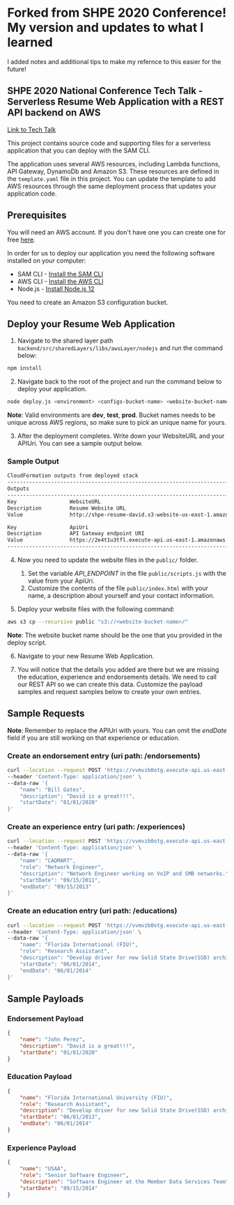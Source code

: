 # Forked from SHPE 2020 Conference! My version and updates to what I learned

I added notes and additional tips to make my refernce to this easier for the future!

## SHPE 2020 National Conference Tech Talk - Serverless Resume Web Application with a REST API backend on AWS

[Link to Tech Talk](https://shpe2020.mapyourshow.com/8_0/sessions/session-details.cfm?scheduleid=119)

This project contains source code and supporting files for a serverless application that you can deploy with the SAM CLI.

The application uses several AWS resources, including Lambda functions, API Gateway, DynamoDb and Amazon S3. These resources are defined in the `template.yaml` file in this project. You can update the template to add AWS resources through the same deployment process that updates your application code.

## Prerequisites

You will need an AWS account. If you don't have one you can create one for free [here](https://aws.amazon.com/free/free-tier/).

In order for us to deploy our application you need the following software installed on your computer:

* SAM CLI - [Install the SAM CLI](https://docs.aws.amazon.com/serverless-application-model/latest/developerguide/serverless-sam-cli-install.html)
* AWS CLI - [Install the AWS CLI](https://aws.amazon.com/cli/)
* Node.js - [Install Node.js 12](https://nodejs.org/en/)

You need to create an Amazon S3 configuration bucket.

## Deploy your Resume Web Application

1. Navigate to the shared layer path `backend/src/sharedLayers/libs/awsLayer/nodejs` and run the command below:

```bash
npm install
```

2. Navigate back to the root of the project and run the command below to deploy your application.

```bash
node deploy.js <environment> <configs-bucket-name> <website-bucket-name>
```

**Note**: Valid environments are **dev**, **test**, **prod**. Bucket names needs to be unique across AWS regions, so make sure to pick an unique name for yours.

3. After the deployment completes. Write down your WebsiteURL and your APIUri. You can see a sample output below.

### Sample Output

```bash
CloudFormation outputs from deployed stack
-------------------------------------------------------------------------------------------------
Outputs
-------------------------------------------------------------------------------------------------
Key                 WebsiteURL
Description         Resume Website URL
Value               http://shpe-resume-david.s3-website-us-east-1.amazonaws.com

Key                 ApiUri
Description         API Gateway endpoint URI
Value               https://2e4t1u3tfl.execute-api.us-east-1.amazonaws.com/dev
-------------------------------------------------------------------------------------------------
```

4. Now you need to update the website files in the `public/` folder.
    1. Set the variable *API_ENDPOINT* in the file `public/scripts.js` with the value from your ApiUri.
    2. Customize the contents of the file `public/index.html` with your name, a description about yourself and your contact information.

5. Deploy your website files with the following command:

```bash
aws s3 cp --recursive public "s3://<website-bucket-name>/"
```

**Note**: The website bucket name should be the one that you provided in the deploy script.

6. Navigate to your new Resume Web Application.

7. You will notice that the details you added are there but we are missing the education, experience and endorsements details. We need to call our REST API so we can create this data. Customize the payload samples and request samples below to create your own entries.

## Sample Requests

**Note**: Remember to replace the APIUri with yours. You can omit the *endDate* field if you are still working on that experience or education.

### Create an endorsement entry (uri path: /endorsements)

```sh
curl --location --request POST 'https://vvmvzb0otg.execute-api.us-east-1.amazonaws.com/dev/endorsements' \
--header 'Content-Type: application/json' \
--data-raw '{
    "name": "Bill Gates",
    "description": "David is a great!!!",
    "startDate": "01/01/2020"
}'
```

### Create an experience entry (uri path: /experiences)

```sh
curl --location --request POST 'https://vvmvzb0otg.execute-api.us-east-1.amazonaws.com/dev/experiences' \
--header 'Content-Type: application/json' \
--data-raw '{
    "name": "CADMART",
    "role": "Network Engineer",
    "description": "Network Engineer working on VoIP and SMB networks.",
    "startDate": "09/15/2011",
    "endDate": "09/15/2013"
}'
```

### Create an education entry (uri path: /educations)

```sh
curl --location --request POST 'https://vvmvzb0otg.execute-api.us-east-1.amazonaws.com/dev/educations' \
--header 'Content-Type: application/json' \
--data-raw '{
    "name": "Florida International (FIU)",
    "role": "Research Assistant",
    "description": "Develop driver for new Solid State Drive(SSD) architecture",
    "startDate": "06/01/2014",
    "endDate": "06/01/2014"
}'
```

## Sample Payloads

### Endorsement Payload

```json
{
    "name": "John Perez",
    "description": "David is a great!!!",
    "startDate": "01/01/2020"
}
```

### Education Payload

```json
{
    "name": "Florida International University (FIU)",
    "role": "Research Assistant",
    "description": "Develop driver for new Solid State Drive(SSD) architecture",
    "startDate": "06/01/2013",
    "endDate": "06/01/2014"
}
```

### Experience Payload

```json
{
    "name": "USAA",
    "role": "Senior Software Engineer",
    "description": "Software Engineer at the Member Data Services Team",
    "startDate": "09/15/2014"
}
```

